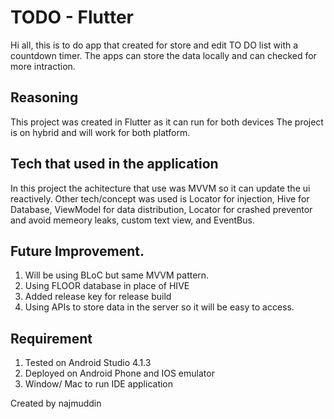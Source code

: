 # TODO - Flutter

Hi all, this is to do app that created for store and edit TO DO list with a countdown timer.
The apps can store the data locally and can checked for more intraction.

## Reasoning
This project was created in Flutter as it can run for both devices
The project is on hybrid and will work for both platform.

## Tech that used in the application

In this project the achitecture that use was MVVM so it can update the ui reactively.
Other tech/concept was used is Locator for injection, Hive for Database, ViewModel for data distribution,
Locator for crashed preventor and avoid memeory leaks, custom text view, and EventBus.

## Future Improvement.

1. Will be using BLoC but same MVVM pattern.
2. Using FLOOR database in place of HIVE
3. Added release key for release build
4. Using APIs to store data in the server so it will be easy to access.



## Requirement

1. Tested on Android Studio 4.1.3
2. Deployed on Android Phone and IOS emulator
3. Window/ Mac to run IDE application



Created by najmuddin
